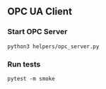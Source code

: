 ## OPC UA Client

### Start OPC Server
```
python3 helpers/opc_server.py
```

### Run tests
```
pytest -m smoke
```
